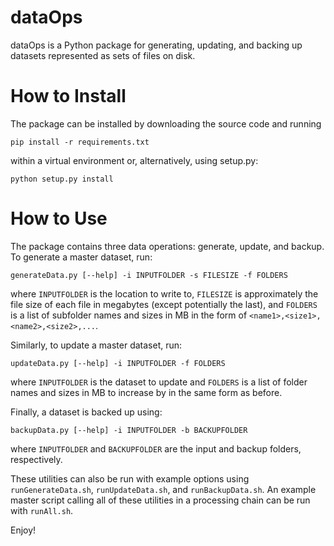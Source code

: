 # dataOps
dataOps is a Python package for generating, updating, and backing up datasets represented as sets of files on disk.

# How to Install
The package can be installed by downloading the source code and running

`pip install -r requirements.txt`

within a virtual environment or, alternatively, using setup.py:

`python setup.py install`

# How to Use
The package contains three data operations: generate, update, and backup. To generate a master dataset, run:

`generateData.py [--help] -i INPUTFOLDER -s FILESIZE -f FOLDERS`

where `INPUTFOLDER` is the location to write to, `FILESIZE` is approximately the file size of each file in megabytes (except potentially the last), and `FOLDERS` is a list of subfolder names and sizes in MB in the form of `<name1>,<size1>,<name2>,<size2>,...`.

Similarly, to update a master dataset, run:

`updateData.py [--help] -i INPUTFOLDER -f FOLDERS`

where `INPUTFOLDER` is the dataset to update and `FOLDERS` is a list of folder names and sizes in MB to increase by in the same form as before.

Finally, a dataset is backed up using:

`backupData.py [--help] -i INPUTFOLDER -b BACKUPFOLDER`

where `INPUTFOLDER` and `BACKUPFOLDER` are the input and backup folders, respectively.

These utilities can also be run with example options using `runGenerateData.sh`, `runUpdateData.sh`, and `runBackupData.sh`. An example master script calling all of these utilities in a processing chain can be run with `runAll.sh`.

Enjoy!
